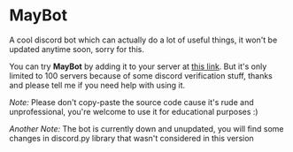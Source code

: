 # MayBot
A cool discord bot which can actually do a lot of useful things, it won't be updated anytime soon, sorry for this.

You can try **MayBot** by adding it to your server at [this link](https://top.gg/bot/747965125599821914).
But it's only limited to 100 servers because of some discord verification stuff, thanks and please tell me if you need help with using it.

_Note:_ Please don't copy-paste the source code cause it's rude and unprofessional, you're welcome to use it for educational purposes :)

_Another Note:_ The bot is currently down and unupdated, you will find some changes in discord.py library that wasn't considered in this version
